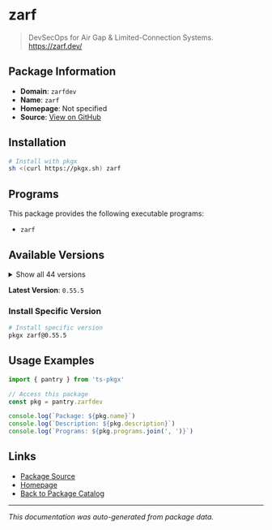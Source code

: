 # zarf

> DevSecOps for Air Gap & Limited-Connection Systems. https://zarf.dev/

## Package Information

- **Domain**: `zarfdev`
- **Name**: `zarf`
- **Homepage**: Not specified
- **Source**: [View on GitHub](https://github.com/pkgxdev/pantry/tree/main/projects/zarf.dev/package.yml)

## Installation

```bash
# Install with pkgx
sh <(curl https://pkgx.sh) zarf
```

## Programs

This package provides the following executable programs:

- `zarf`

## Available Versions

<details>
<summary>Show all 44 versions</summary>

- `0.55.5`, `0.55.4`, `0.55.2`, `0.55.1`, `0.54.0`
- `0.53.0`, `0.52.1`, `0.52.0`, `0.51.0`, `0.50.0`
- `0.49.1`, `0.49.0`, `0.48.1`, `0.48.0`, `0.47.0`
- `0.46.0`, `0.45.0`, `0.44.0`, `0.43.1`, `0.43.0`
- `0.42.2`, `0.42.1`, `0.42.0`, `0.41.0`, `0.40.1`
- `0.39.0`, `0.38.3`, `0.38.2`, `0.38.1`, `0.38.0`
- `0.37.0`, `0.36.1`, `0.36.0`, `0.35.0`, `0.34.0`
- `0.33.2`, `0.33.1`, `0.33.0`, `0.32.6`, `0.32.5`
- `0.32.4`, `0.32.3`, `0.32.2`, `0.32.1`

</details>

**Latest Version**: `0.55.5`

### Install Specific Version

```bash
# Install specific version
pkgx zarf@0.55.5
```

## Usage Examples

```typescript
import { pantry } from 'ts-pkgx'

// Access this package
const pkg = pantry.zarfdev

console.log(`Package: ${pkg.name}`)
console.log(`Description: ${pkg.description}`)
console.log(`Programs: ${pkg.programs.join(', ')}`)
```

## Links

- [Package Source](https://github.com/pkgxdev/pantry/tree/main/projects/zarf.dev/package.yml)
- [Homepage](#)
- [Back to Package Catalog](../package-catalog.md)

---

*This documentation was auto-generated from package data.*
